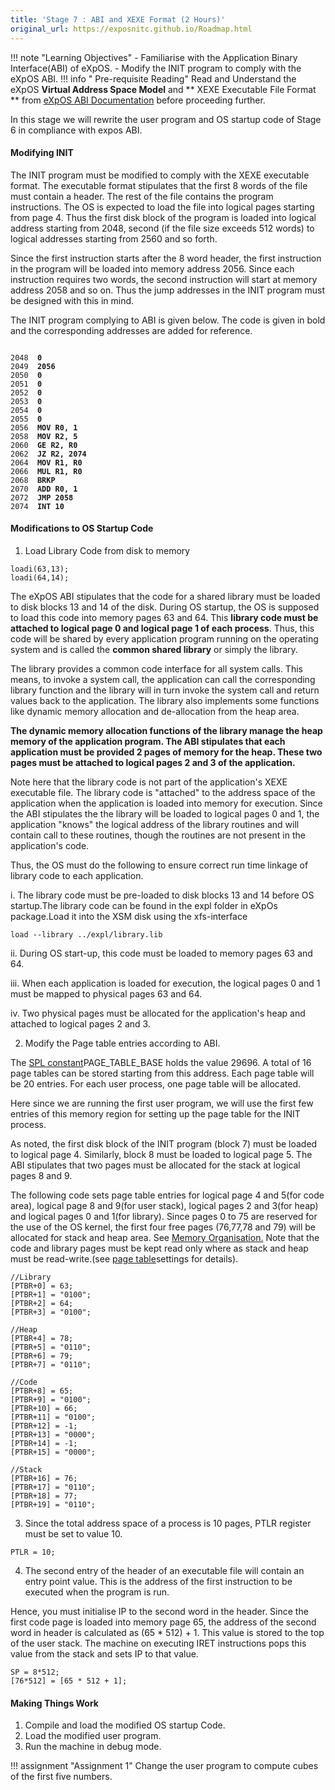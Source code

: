 ```yaml
---
title: 'Stage 7 : ABI and XEXE Format (2 Hours)'
original_url: https://exposnitc.github.io/Roadmap.html
---
```


!!! note "Learning Objectives"
      - Familiarise with the Application Binary Interface(ABI) of eXpOS.
      -  Modify the INIT program to comply with the eXpOS ABI.
!!! info " Pre-requisite Reading"
      Read and Understand the eXpOS **Virtual Address Space Model** and ** XEXE Executable File Format ** from [eXpOS ABI Documentation](../abi.md#xexe-executable-file-format) before proceeding further.


In this stage we will rewrite the user program and OS startup code of Stage 6 in compliance with expos ABI.

#### Modifying INIT

The INIT program must be modified to comply with the XEXE executable format.
The executable format stipulates that the first 8 words of the file must contain a header.
The rest of the file contains the program instructions. The OS is expected to load the file
into logical pages starting from page 4. Thus the first disk block of the program is loaded
into logical address starting from 2048,
second (if the file size exceeds 512 words) to logical addresses starting from 2560
and so forth.

Since the first instruction starts after the 8 word header, the first instruction in the
program will be loaded into memory address 2056. Since each instruction requires two words,
the second instruction will start at memory address 2058 and so on. Thus the jump addresses
in the INIT program must be designed with this in mind.


The INIT program complying to ABI is given below. The code is given in bold and the
corresponding addresses are added for reference.
<pre><code>
2048<b>  0</b>
2049<b>  2056</b>
2050<b>  0</b>
2051<b>  0</b>
2052<b>  0</b>
2053<b>  0</b>
2054<b>  0</b>
2055<b>  0</b>
2056<b>  MOV R0, 1</b>
2058<b>  MOV R2, 5</b>
2060<b>  GE R2, R0</b>
2062<b>  JZ R2, 2074</b>
2064<b>  MOV R1, R0</b>
2066<b>  MUL R1, R0</b>
2068<b>  BRKP</b>
2070<b>  ADD R0, 1</b>
2072<b>  JMP 2058</b>
2074<b>  INT 10</b>
</code></pre>

####   Modifications to OS Startup Code
1) Load Library Code from disk to memory
```
loadi(63,13);
loadi(64,14);
```

The eXpOS ABI stipulates that the code for a shared library must be loaded to disk blocks 13
and 14 of the disk. During OS startup, the OS is supposed to load this code into memory pages
63 and 64. This **library code must be attached to logical page 0 and logical page 1 of each process**.
Thus, this code will be shared by every application program running on the operating system and is called the
**common shared library** or simply the library.

The library provides a common code interface for all system calls. This means, to invoke a
system call, the application can call the corresponding library function and the library will
in turn invoke the system call and return values back to the application. The library also
implements some functions like dynamic memory allocation and de-allocation from the heap
area.

**The dynamic memory allocation functions of the library manage the heap memory of the
application program. The ABI stipulates that each application must be provided 2 pages of
memory for the heap. These two pages must be attached to logical pages 2 and 3 of the
application.**


Note here that the library code is not part of the application's XEXE executable file. The
library code is "attached" to the address space of the application when the application is
loaded into memory for execution. Since the ABI stipulates the the library will be loaded to
logical pages 0 and 1, the application "knows" the logical address of the library routines
and will contain call to these routines, though the routines are not present in the
application's code.


Thus, the OS must do the following to ensure correct run time linkage of library code to each
application.

i. The library code must be pre-loaded to disk blocks 13 and 14 before OS startup.The library code can be found in the expl folder in eXpOs package.Load it into the XSM disk using the xfs-interface
```
load --library ../expl/library.lib
```

ii. During OS start-up, this code must be loaded to memory pages 63 and 64.

iii. When each application is loaded for execution, the logical pages 0 and 1 must be mapped to physical pages 63 and 64.

iv. Two physical pages must be allocated for the application's heap and attached to logical pages 2 and 3.
 
2) Modify the Page table entries according to ABI.

The [SPL constant](../support-tools/constants.md)PAGE_TABLE_BASE holds
the value 29696. A total of 16 page tables can be stored starting from this address.
Each page table will be 20 entries. For each user process, one page table will be allocated.

Here since we are running the first user program, we will use the first few entries of this
memory region for setting up the page table for the INIT process.

As noted, the first disk block of the INIT program (block 7) must be loaded to logical page 4.
Similarly, block 8 must be loaded to logical page 5. The ABI stipulates that two pages must be allocated for
the stack at logical pages 8 and 9.

The following code sets page table entries for logical page 4 and 5(for code area), logical
page 8 and 9(for user stack), logical pages 2 and 3(for heap) and logical pages 0 and 1(for
library). Since pages 0 to 75 are reserved for the use of the OS kernel, the first four free pages
(76,77,78 and 79) will be allocated for stack and heap area. See [Memory Organisation.](../os-implementation.md)
Note that the code and library pages must be kept read only where as stack and heap must be
read-write.(see [page table](../arch-spec/paging-hardware.md)settings for details).

```
//Library
[PTBR+0] = 63;
[PTBR+1] = "0100";
[PTBR+2] = 64;
[PTBR+3] = "0100";

//Heap
[PTBR+4] = 78;
[PTBR+5] = "0110";
[PTBR+6] = 79;
[PTBR+7] = "0110";

//Code
[PTBR+8] = 65;
[PTBR+9] = "0100";
[PTBR+10] = 66;
[PTBR+11] = "0100";
[PTBR+12] = -1;
[PTBR+13] = "0000";
[PTBR+14] = -1;
[PTBR+15] = "0000";

//Stack
[PTBR+16] = 76;
[PTBR+17] = "0110";
[PTBR+18] = 77;
[PTBR+19] = "0110";
```

3) Since the total address space of a process is 10 pages, PTLR register must be set to value 10.
```
PTLR = 10;
```

4) The second entry of the header of an executable file will contain an entry point value. This
is the address of the first instruction to be executed when the program is run.

Hence, you must initialise IP to the second word in the header. Since the first code page is
loaded into memory page 65,
the address of the second word in header is calculated as (65 * 512) + 1. This value is
stored to the top of the user stack.
The machine on executing IRET instructions pops this value from the stack and sets IP to that
value.
```
SP = 8*512;
[76*512] = [65 * 512 + 1];
```

#### Making Things Work
1. Compile and load the modified OS startup Code.
2. Load the modified user program.
3. Run the machine in debug mode.

!!! assignment "Assignment 1"
      Change the user program to compute cubes of the first five numbers.